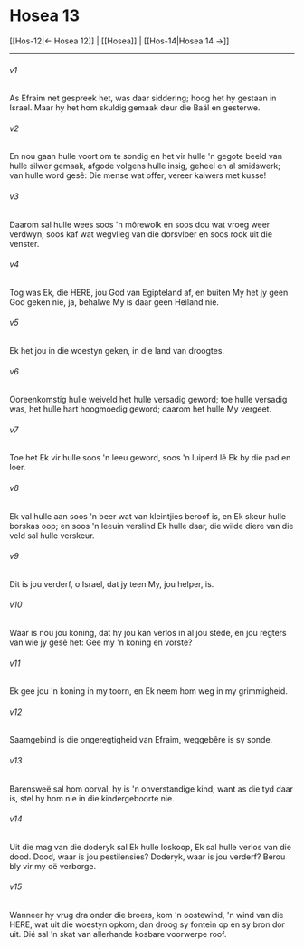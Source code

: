# Hosea 13

[[Hos-12|← Hosea 12]] | [[Hosea]] | [[Hos-14|Hosea 14 →]]
***

###### v1
As Efraim net gespreek het, was daar siddering; hoog het hy gestaan in Israel. Maar hy het hom skuldig gemaak deur die Baäl en gesterwe. 
###### v2
En nou gaan hulle voort om te sondig en het vir hulle 'n gegote beeld van hulle silwer gemaak, afgode volgens hulle insig, geheel en al smidswerk; van hulle word gesê: Die mense wat offer, vereer kalwers met kusse! 
###### v3
Daarom sal hulle wees soos 'n môrewolk en soos dou wat vroeg weer verdwyn, soos kaf wat wegvlieg van die dorsvloer en soos rook uit die venster. 
###### v4
Tog was Ek, die HERE, jou God van Egipteland af, en buiten My het jy geen God geken nie, ja, behalwe My is daar geen Heiland nie. 
###### v5
Ek het jou in die woestyn geken, in die land van droogtes. 
###### v6
Ooreenkomstig hulle weiveld het hulle versadig geword; toe hulle versadig was, het hulle hart hoogmoedig geword; daarom het hulle My vergeet. 
###### v7
Toe het Ek vir hulle soos 'n leeu geword, soos 'n luiperd lê Ek by die pad en loer. 
###### v8
Ek val hulle aan soos 'n beer wat van kleintjies beroof is, en Ek skeur hulle borskas oop; en soos 'n leeuin verslind Ek hulle daar, die wilde diere van die veld sal hulle verskeur. 
###### v9
Dit is jou verderf, o Israel, dat jy teen My, jou helper, is. 
###### v10
Waar is nou jou koning, dat hy jou kan verlos in al jou stede, en jou regters van wie jy gesê het: Gee my 'n koning en vorste? 
###### v11
Ek gee jou 'n koning in my toorn, en Ek neem hom weg in my grimmigheid. 
###### v12
Saamgebind is die ongeregtigheid van Efraim, weggebêre is sy sonde. 
###### v13
Barensweë sal hom oorval, hy is 'n onverstandige kind; want as die tyd daar is, stel hy hom nie in die kindergeboorte nie. 
###### v14
Uit die mag van die doderyk sal Ek hulle loskoop, Ek sal hulle verlos van die dood. Dood, waar is jou pestilensies? Doderyk, waar is jou verderf? Berou bly vir my oë verborge. 
###### v15
Wanneer hy vrug dra onder die broers, kom 'n oostewind, 'n wind van die HERE, wat uit die woestyn opkom; dan droog sy fontein op en sy bron dor uit. Dié sal 'n skat van allerhande kosbare voorwerpe roof. 
